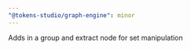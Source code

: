 ```yaml
---
"@tokens-studio/graph-engine": minor
---
```


Adds in a group and extract node for set manipulation
